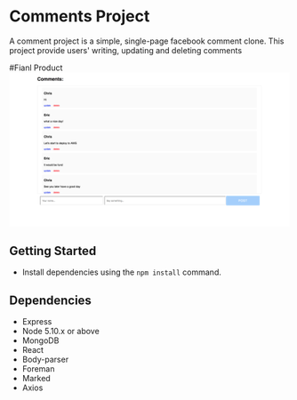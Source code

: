 # Comments Project

A comment project is a simple, single-page facebook comment clone.
This project provide users' writing, updating and deleting comments 

#Fianl Product
!["screenshot description"](https://github.com/pachopa/react-commentBox/blob/master/public/MainPage.png)

## Getting Started

- Install dependencies using the `npm install` command.

## Dependencies

- Express
- Node 5.10.x or above
- MongoDB
- React
- Body-parser
- Foreman
- Marked
- Axios
